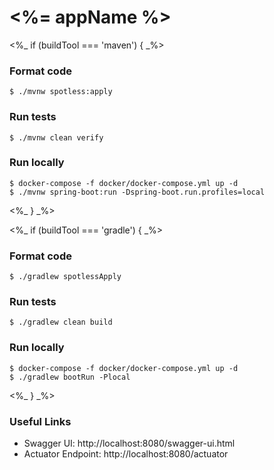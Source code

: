 # <%= appName %>

<%_ if (buildTool === 'maven') { _%>
### Format code

```shell
$ ./mvnw spotless:apply
```

### Run tests

```shell
$ ./mvnw clean verify
```

### Run locally

```shell
$ docker-compose -f docker/docker-compose.yml up -d
$ ./mvnw spring-boot:run -Dspring-boot.run.profiles=local
```
<%_ } _%>

<%_ if (buildTool === 'gradle') { _%>
### Format code

```shell
$ ./gradlew spotlessApply
```

### Run tests

```shell
$ ./gradlew clean build
```

### Run locally

```shell
$ docker-compose -f docker/docker-compose.yml up -d
$ ./gradlew bootRun -Plocal
```
<%_ } _%>

### Useful Links
* Swagger UI: http://localhost:8080/swagger-ui.html
* Actuator Endpoint: http://localhost:8080/actuator

